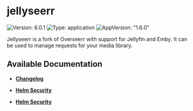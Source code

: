 # jellyseerr

![Version: 6.0.1](https://img.shields.io/badge/Version-6.0.1-informational?style=flat-square) ![Type: application](https://img.shields.io/badge/Type-application-informational?style=flat-square) ![AppVersion: "1.6.0"](https://img.shields.io/badge/AppVersion-"1.6.0"-informational?style=flat-square)

Jellyseerr is a fork of Overseerr with support for Jellyfin and Emby. It can be used to manage requests for your media library.

## Available Documentation

- [**Changelog**](CHANGELOG)

- [**Helm Security**](container-security)

- [**Helm Security**](helm-security)

